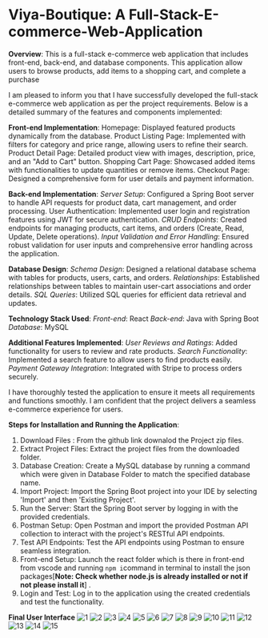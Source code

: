 # Viya-Boutique: A Full-Stack-E-commerce-Web-Application

**Overview**:
This is a full-stack e-commerce web application that includes front-end, back-end, and database components. This application allow users to browse products, add items to a shopping cart, and complete a purchase

I am pleased to inform you that I have successfully developed the full-stack e-commerce web application as per the project requirements. Below is a detailed summary of the features and components implemented:

**Front-end Implementation**:
Homepage:
Displayed featured products dynamically from the database.
Product Listing Page:
Implemented with filters for category and price range, allowing users to refine their search.
Product Detail Page:
Detailed product view with images, description, price, and an "Add to Cart" button.
Shopping Cart Page:
Showcased added items with functionalities to update quantities or remove items.
Checkout Page:
Designed a comprehensive form for user details and payment information.

**Back-end Implementation**:
_Server Setup_:
Configured a Spring Boot server to handle API requests for product data, cart management, and order processing.
User Authentication:
Implemented user login and registration features using JWT for secure authentication.
_CRUD Endpoints_:
Created endpoints for managing products, cart items, and orders (Create, Read, Update, Delete operations).
_Input Validation and Error Handling_:
Ensured robust validation for user inputs and comprehensive error handling across the application.

**Database Design**:
_Schema Design_:
Designed a relational database schema with tables for products, users, carts, and orders.
_Relationships_:
Established relationships between tables to maintain user-cart associations and order details.
_SQL Queries_:
Utilized SQL queries for efficient data retrieval and updates.

**Technology Stack Used**:
_Front-end_: React
_Back-end_: Java with Spring Boot
_Database_: MySQL

**Additional Features Implemented**:
_User Reviews and Ratings_:
Added functionality for users to review and rate products.
_Search Functionality_:
Implemented a search feature to allow users to find products easily.
_Payment Gateway Integration_:
Integrated with Stripe to process orders securely.

I have thoroughly tested the application to ensure it meets all requirements and functions smoothly. I am confident that the project delivers a seamless e-commerce experience for users.

**Steps for Installation and Running the Application**:
1. Download Files : From the github link downalod the Project zip files. 
2. Extract Project Files: Extract the project files from the downloaded folder.
3. Database Creation: Create a MySQL database by running a command which were given in Database Folder to match the specified database name.
4. Import Project: Import the Spring Boot project into your IDE by selecting 'Import' and then 'Existing Project'.
5. Run the Server: Start the Spring Boot server by logging in with the provided credentials.
6. Postman Setup: Open Postman and import the provided Postman API collection to interact with the project's RESTful API endpoints.
7. Test API Endpoints: Test the API endpoints using Postman to ensure seamless integration.
8. Front-end Setup: Launch the react folder which is there in front-end from vscode and running `npm i`command in terminal to install the json packages[**Note: Check whether node.js is already installed or not if not please install it**] .
8. Login and Test: Log in to the application using the created credentials and test the functionality.

**Final User Interface**
![1](https://github.com/divyasripoloju/Viya-Boutique/assets/139854201/f07227e1-1ac7-4c18-8b3c-b6d3410be885)
![2](https://github.com/divyasripoloju/Viya-Boutique/assets/139854201/a15202c7-e221-423b-ade2-9b898f82e50a)
![3](https://github.com/divyasripoloju/Viya-Boutique/assets/139854201/271d4efa-c4fd-47b6-92f3-a6f597e04de4)
![4](https://github.com/divyasripoloju/Viya-Boutique/assets/139854201/a96a80ce-2909-4cf5-acaf-ee10aee21343)
![5](https://github.com/divyasripoloju/Viya-Boutique/assets/139854201/6d568e14-ad00-4449-a70d-c8bbbbc1c16c)
![6](https://github.com/divyasripoloju/Viya-Boutique/assets/139854201/1c92a05c-491e-41f3-a34f-afa936b1b895)
![7](https://github.com/divyasripoloju/Viya-Boutique/assets/139854201/a4a0709c-5959-4a72-9ab3-a8d67ad87900)
![8](https://github.com/divyasripoloju/Viya-Boutique/assets/139854201/f77d8f2a-c898-423e-b6a3-70da39434e91)
![9](https://github.com/divyasripoloju/Viya-Boutique/assets/139854201/d3dc6521-091c-4fb9-8e55-3da40891ff4b)
![10](https://github.com/divyasripoloju/Viya-Boutique/assets/139854201/e4fbfe4e-adfc-4867-9390-45db577d90d5)
![11](https://github.com/divyasripoloju/Viya-Boutique/assets/139854201/eeca6b78-a77e-4742-8c5b-e38afa1f28b6)
![12](https://github.com/divyasripoloju/Viya-Boutique/assets/139854201/5ee3f0a4-80b2-43e1-a9f1-b75b2d5241d5)
![13](https://github.com/divyasripoloju/Viya-Boutique/assets/139854201/2d87a59c-2382-499d-aecd-99aa914a1937)
![14](https://github.com/divyasripoloju/Viya-Boutique/assets/139854201/e60417f0-a014-481f-9f75-6793906f024a)
![15](https://github.com/divyasripoloju/Viya-Boutique/assets/139854201/ba67ff72-deee-4cd0-bfcf-1b8fe2b1e91c)



